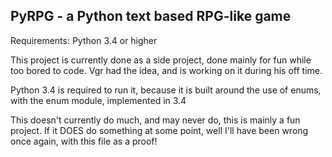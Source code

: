 ## PyRPG - a Python text based RPG-like game

Requirements: Python 3.4 or higher

This project is currently done as a side project, done mainly for fun while too bored to code.
Vgr had the idea, and is working on it during his off time.

Python 3.4 is required to run it, because it is built around the use of enums, with the enum module, implemented in 3.4

This doesn't currently do much, and may never do, this is mainly a fun project.
If it DOES do something at some point, well I'll have been wrong once again, with this file as a proof!
